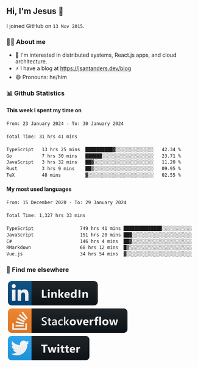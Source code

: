 ## Hi, I'm Jesus 👋

I joined GitHub on `13 Nov 2015`.

<!-- Talking about you -->

### 👨‍💻 About me

- 👦 I'm interested in distributed systems, React.js apps, and cloud architecture.
- ⚡️ I have a blog at <https://jsantanders.dev/blog>
- 😄 Pronouns: he/him

### 📊 Github Statistics

#### This week I spent my time on

<!--START_SECTION:weekly-->

```txt
From: 23 January 2024 - To: 30 January 2024

Total Time: 31 hrs 41 mins

TypeScript   13 hrs 25 mins  ██████████▓░░░░░░░░░░░░░░   42.34 %
Go           7 hrs 30 mins   ██████░░░░░░░░░░░░░░░░░░░   23.71 %
JavaScript   3 hrs 32 mins   ██▓░░░░░░░░░░░░░░░░░░░░░░   11.20 %
Rust         3 hrs 9 mins    ██▒░░░░░░░░░░░░░░░░░░░░░░   09.95 %
TeX          48 mins         ▓░░░░░░░░░░░░░░░░░░░░░░░░   02.55 %
```

<!--END_SECTION:weekly-->

#### My most used languages

<!--START_SECTION:alltime-->

```txt
From: 15 December 2020 - To: 29 January 2024

Total Time: 1,327 hrs 33 mins

TypeScript                 749 hrs 41 mins ██████████████░░░░░░░░░░░   56.47 %
JavaScript                 151 hrs 20 mins ███░░░░░░░░░░░░░░░░░░░░░░   11.40 %
C#                         146 hrs 4 mins  ██▓░░░░░░░░░░░░░░░░░░░░░░   11.00 %
RMarkdown                  68 hrs 12 mins  █▒░░░░░░░░░░░░░░░░░░░░░░░   05.14 %
Vue.js                     34 hrs 54 mins  ▓░░░░░░░░░░░░░░░░░░░░░░░░   02.63 %
```

<!--END_SECTION:alltime-->

### 📢 Find me elsewhere

<p>
  <a target="_blank" href="https://linkedin.com/in/jsantanders">
    <img src="https://github.com/jsantanders/jsantanders/blob/master/img/linkedin.svg" alt="LinkedIn" style="vertical-align:top; margin:4px">
  </a>
  
  <a target="_blank" href="https://stackoverflow.com/users/7318331/jesus-santander">
    <img src="https://github.com/jsantanders/jsantanders/blob/master/img/stackoverflow.svg" alt="StackOverflow" style="vertical-align:top; margin:4px">
  </a>
  
  <a target="_blank" href="http://twitter.com/jsantanders">
    <img src="https://github.com/jsantanders/jsantanders/blob/master/img/twitter.svg" alt="Twitter" style="vertical-align:top; margin:4px">
  </a>
</p>
